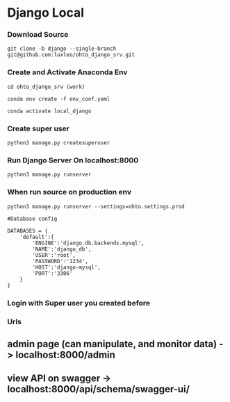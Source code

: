 # Django Local

### Download Source
```
git clone -b django --single-branch git@github.com:luxleo/ohto_django_srv.git
```

### Create and Activate Anaconda Env
```mv to work_dir
cd ohto_django_srv (work)
```
```
conda env create -f env_conf.yaml
```
```
conda activate local_django
```

### Create super user
```
python3 manage.py createsuperuser
```

### Run Django Server On localhost:8000
```
python3 manage.py runserver
```

### When run source on production env
```
python3 manage.py runserver --settings=ohto.settings.prod
```
```
#Database config

DATABASES = {
    'default':{
        'ENGINE':'django.db.backends.mysql',
        'NAME':'django_db',
        'USER':'root',
        'PASSWORD':'1234',
        'HOST':'django-mysql',
        'PORT':'3306'
    }
}
```
### Login with Super user you created before

### Urls
## admin page (can manipulate, and monitor data) -> localhost:8000/admin
## view API on swagger -> localhost:8000/api/schema/swagger-ui/